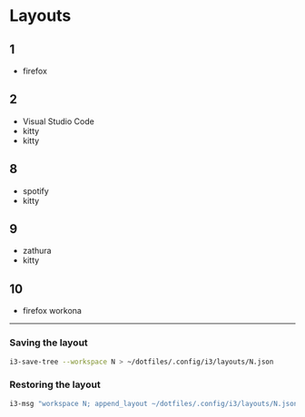 # Layouts

## 1
- firefox

## 2
- Visual Studio Code
- kitty
- kitty


## 8
- spotify
- kitty

## 9
- zathura
- kitty


## 10
- firefox workona


---


### Saving the layout
```sh
i3-save-tree --workspace N > ~/dotfiles/.config/i3/layouts/N.json
```

### Restoring the layout
```sh
i3-msg "workspace N; append_layout ~/dotfiles/.config/i3/layouts/N.json"
```
